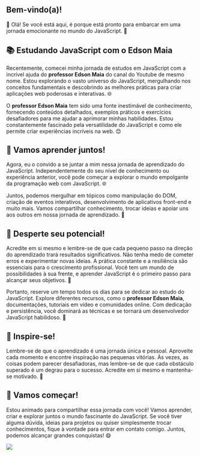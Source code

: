 
## Bem-vindo(a)!

  

👋 Olá! Se você está aqui, é porque está pronto para embarcar em uma jornada emocionante no mundo do JavaScript. 🚀

  

## 📚 Estudando JavaScript com o Edson Maia

  

Recentemente, comecei minha jornada de estudos em JavaScript com a incrível ajuda do **professor  Edson Maia** do canal do Youtube de mesmo nome. Estou explorando o vasto universo do JavaScript, mergulhando nos conceitos fundamentais e descobrindo as melhores práticas para criar aplicações web poderosas e interativas. 🌐

  

O **professor  Edson Maia** tem sido uma fonte inestimável de conhecimento, fornecendo conteúdos detalhados, exemplos práticos e exercícios desafiadores para me ajudar a aprimorar minhas habilidades. Estou constantemente fascinado pela versatilidade do JavaScript e como ele permite criar experiências incríveis na web. 😊

## 🌟 Vamos aprender juntos!

  

Agora, eu o convido a se juntar a mim nessa jornada de aprendizado do JavaScript. Independentemente do seu nível de conhecimento ou experiência anterior, você pode começar a explorar o mundo empolgante da programação web com JavaScript. 🌐

  

Juntos, podemos mergulhar em tópicos como manipulação do DOM, criação de eventos interativos, desenvolvimento de aplicativos front-end e muito mais. Vamos compartilhar conhecimento, trocar ideias e apoiar uns aos outros em nossa jornada de aprendizado. 🤝

  

## 🌠 Desperte seu potencial!

  

Acredite em si mesmo e lembre-se de que cada pequeno passo na direção do aprendizado trará resultados significativos. Não tenha medo de cometer erros e experimentar novas ideias. A prática constante e a resiliência são essenciais para o crescimento profissional. Você tem um mundo de possibilidades à sua frente, e aprender JavaScript é o primeiro passo para alcançar seus objetivos. 💪

  

Portanto, reserve um tempo todos os dias para se dedicar ao estudo do JavaScript. Explore diferentes recursos, como o **professor  Edson Maia**, documentações, tutoriais em vídeo e comunidades online. Com dedicação e persistência, você dominará as técnicas e se tornará um desenvolvedor JavaScript habilidoso. 🚀

  

## 📣 Inspire-se!

  

Lembre-se de que o aprendizado é uma jornada única e pessoal. Aproveite cada momento e encontre inspiração nas pequenas vitórias. Às vezes, as coisas podem parecer desafiadoras, mas lembre-se de que cada obstáculo superado é um degrau para o sucesso. Acredite em si mesmo e mantenha-se motivado. 💫

  

## 🚀 Vamos começar!

  

Estou animado para compartilhar essa jornada com você! Vamos aprender, criar e explorar juntos o mundo fascinante do JavaScript. Se você tiver alguma dúvida, ideias para projetos ou quiser simplesmente trocar conhecimentos, fique à vontade para entrar em contato comigo. Juntos, podemos alcançar grandes conquistas! 😄

![](https://www.citador.pt/frases/imagens/frases-a-diligencia-e-a-mae-da-boa-sorte-miguel-de-cervantes-saavedra-1655.jpg)